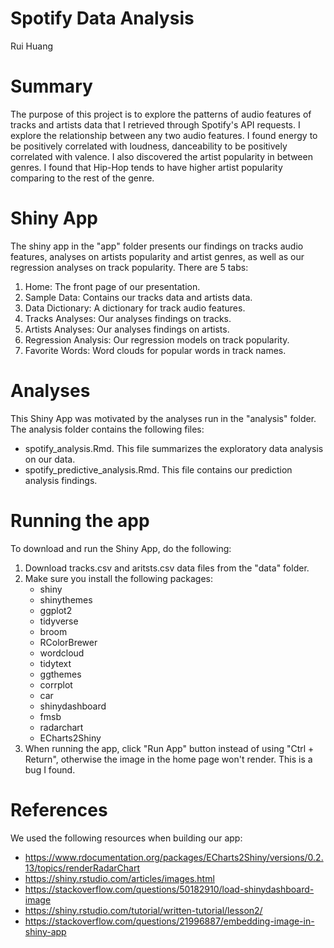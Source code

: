 # Spotify Data Analysis

Rui Huang

# Summary

The purpose of this project is to explore the patterns of audio features of tracks 
and artists data that I retrieved through Spotify's API requests. I explore the 
relationship between any two audio features. I found energy to be positively
correlated with loudness, danceability to be positively correlated with valence. I
also discovered the artist popularity in between genres. I found that Hip-Hop tends
to have higher artist popularity comparing to the rest of the genre.

# Shiny App

The shiny app in the "app" folder presents our findings on tracks audio features, analyses on
artists popularity and artist genres, as well as our regression analyses on track popularity. 
There are 5 tabs:

1. Home: The front page of our presentation.
2. Sample Data: Contains our tracks data and artists data.
3. Data Dictionary: A dictionary for track audio features.
4. Tracks Analyses: Our analyses findings on tracks.
5. Artists Analyses: Our analyses findings on artists.
6. Regression Analysis: Our regression models on track popularity.
7. Favorite Words: Word clouds for popular words in track names.

# Analyses

This Shiny App was motivated by the analyses run in the "analysis" folder.
The analysis folder contains the following files:

- spotify_analysis.Rmd. This file summarizes the exploratory data analysis on our data.
- spotify_predictive_analysis.Rmd. This file contains our prediction analysis findings.

# Running the app
To download and run the Shiny App, do the following:

1. Download tracks.csv and aritsts.csv data files from the "data" folder.
2. Make sure you install the following packages:
	- shiny
	- shinythemes
	- ggplot2
	- tidyverse
	- broom
	- RColorBrewer
	- wordcloud
	- tidytext
	- ggthemes
	- corrplot
	- car
	- shinydashboard
	- fmsb
	- radarchart
	- ECharts2Shiny
3. When running the app, click "Run App" button instead of using "Ctrl + Return", otherwise
the image in the home page won't render. This is a bug I found.

# References

We used the following resources when building our app:

- https://www.rdocumentation.org/packages/ECharts2Shiny/versions/0.2.13/topics/renderRadarChart
- https://shiny.rstudio.com/articles/images.html
- https://stackoverflow.com/questions/50182910/load-shinydashboard-image
- https://shiny.rstudio.com/tutorial/written-tutorial/lesson2/
- https://stackoverflow.com/questions/21996887/embedding-image-in-shiny-app
